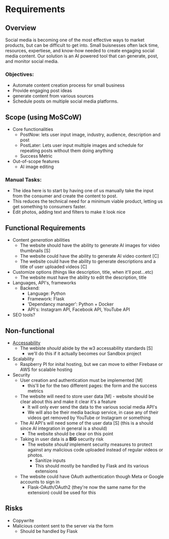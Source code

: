 # Requirements
## Overview
Social media is becoming one of the most effective ways to market products, but can be difficult to get into.
Small buisnesses often lack time, resources, expertiese, and know-how needed to create engaging social media content.
Our solution is an AI powered tool that can generate, post, and monitor social media.
### Objectives:
- Automate content creation process for small business
- Provide engaging post ideas
- generate content from various sources
- Schedule posts on multiple social media platforms.
## Scope (using MoSCoW)
- Core functionalities
	- PostNow: lets user input image, industry, audience, description and post
	- PostLater: Lets user input multiple images and schedule for repeating posts without them doing anything
	- Success Metric
- Out-of-scope features
    - AI image editing
### Manual Tasks:
- The idea here is to start by having one of us manually take the input from the consumer and create the content to post.
- This reduces the technical need for a minimum viable product, letting us get something to consumers faster.
- Edit photos, adding text and filters to make it look nice
## Functional Requirements
- Content *generation* abilities
    - The website should have the ability to generate AI images for video thumbnails [S]
    - The website could have the ability to generate AI video content [C]
    - The website could have the ability to generate descriptions and a title of user uploaded videos [C]
- Customize options (things like description, title, when it'll post...etc)
    - The website must have the ability to edit the description, title
- Languages, API's, frameworks
    - Backend:
        - Language: Python
        - Framework: Flask
        - 'Dependancy manager': Python + Docker
        - API's: Instagram API, Facebook API, YouTube API
- SEO tools?
## Non-functional
- [Accessability](https://www.w3.org/WAI/standards-guidelines/wcag/faq/#start)
    - The webiste *should* abide by the w3 accessability standards [S]
        - we'll do this if it actually becomes our Sandbox project
- Scalability
    - Raspberry PI for inital hosting, but we can move to either Firebase or AWS for scalable hosting
- Security
    - User creation and authentication must be implemented [M]
        - this'll be for the two different pages: the form and the success metrics
    - The website will need to store user data [M] - website should be clear about this and make it clear it's a feature
        - It will only ever send the data to the various social media API's
        - We will also be their media backup service, in case any of their videos get removed by YouTube or Instagram or something
    - The AI API's will need some of the user data [S] (this is a should since AI integration in general is a should)
        - The website should be clear on this point
    - Taking in user data is a **BIG** security risk
        - The website *should* implement security measures to protect against any malicious code uploaded instead of regular videos or photos. 
            - Sanitize inputs
            - This should mostly be handled by Flask and its various extensions
    - The website could have OAuth authentication though Meta or Google accounts to sign in
        - Flask-OAuth/OAuth2 (they're now the same name for the extension) could be used for this
## Risks
- Copywrite
- Malicious content sent to the server via the form
    - Should be handled by Flask
